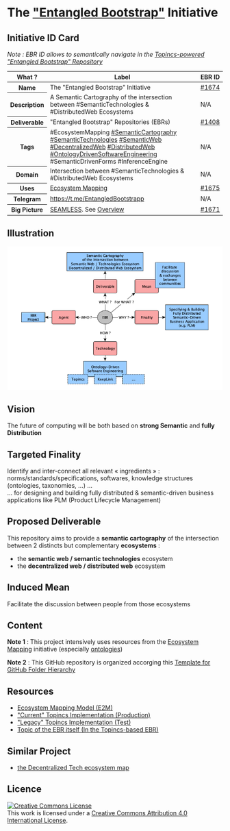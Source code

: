 The <a href="https://www.topincs.com/EntangledBootstrap/">"Entangled Bootstrap"</a> Initiative
==

Initiative ID Card
-
_Note : EBR ID allows to semantically navigate in the <a href="https://www.topincs.com/EntangledBootstrap/">Topincs-powered "Entangled Bootstrap" Repository</a>_

<table>
    <thead>
        <tr>
            <th>What ?</th>
            <th>Label</th>
            <th>EBR ID</th>
        </tr>
    </thead>
    <tbody>
        <tr>
            <th>Name</th>
            <td>The "Entangled Bootstrap" Initiative</td>
            <td><a href="https://www.topincs.com/EntangledBootstrap/1674">#1674</a></td>
        </tr>
        <tr>
            <th>Description</th>
            <td>A Semantic Cartography of the intersection between #SemanticTechnologies & #DistributedWeb Ecosystems</td>
            <td>N/A</td>
        </tr>
        <tr>
            <th>Deliverable</th>
            <td>"Entangled Bootstrap" Repositories (EBRs)</td>
            <td><a href="https://www.topincs.com/EntangledBootstrap/1408">#1408</a></td>
        </tr>
        <tr>
            <th>Tags</th>
            <td>#EcosystemMapping <a href="https://www.topincs.com/EntangledBootstrap/1667">#SemanticCartography</a> <a href="https://www.topincs.com/EntangledBootstrap/1880">#SemanticTechnologies</a> <a href="https://www.topincs.com/EntangledBootstrap/1666">#SemanticWeb</a> <a href="https://www.topincs.com/EntangledBootstrap/1665">#DecentralizedWeb</a> <a href="https://www.topincs.com/EntangledBootstrap/1665">#DistributedWeb</a> <a href="https://www.topincs.com/EntangledBootstrap/1631">#OntologyDrivenSoftwareEngineering</a> #SemanticDrivenForms #InferenceEngine</td>
            <td>N/A</td>
        </tr>
        <tr>
            <th>Domain</th>
            <td>Intersection between #SemanticTechnologies & #DistributedWeb Ecosystems</td>
            <td>N/A</td>
        </tr>
        <tr>
            <th>Uses</th>
            <td><a href="https://github.com/iPlumb3r/EcosystemMapping">Ecosystem Mapping</a></td>
            <td><a href="https://www.topincs.com/EntangledBootstrap/1675">#1675</a></td>
        </tr>
        <tr>
            <th>Telegram</th>
            <td><a href="https://t.me/EntangledBootstrap">https://t.me/EntangledBootstrapp</a></td>
            <td>N/A</td>
        </tr>
        <tr>
            <th>Big Picture</th>
            <td><a href="https://github.com/iPlumb3r/BigPicture">SEAMLESS</a>. See <a href="http://hubject.net/iPlumb3r/GitHub/BigPicture.html">Overview</a></td>
            <td><a href="https://www.topincs.com/EntangledBootstrap/1671">#1671</a></td>
        </tr>
    </tbody>
</table>

Illustration
-
![Illustation](https://github.com/iPlumb3r/EntangledBootstrap/blob/master/images/IdCard%40EBR_2020-02-29.png)

Vision
-
The future of computing will be both based on __strong Semantic__ and __fully Distribution__

Targeted Finality 
-
Identify and inter-connect all relevant « ingredients » : norms/standards/specifications, softwares, knowledge structures (ontologies, taxonomies, …) …   
… for designing and building fully distributed & semantic-driven business applications like PLM (Product Lifecycle Management)

Proposed Deliverable
-
This repository aims to provide a __semantic cartography__ of the intersection between 2 distincts but complementary __ecosystems__ :
* the __semantic web / semantic technologies__ ecosystem
* the __decentralized web / distributed web__ ecosystem 

Induced Mean
-
Facilitate the discussion between people from those ecosystems

Content
-
__Note 1__ : This project intensively uses resources from the <a href="https://github.com/iPlumb3r/EcosystemMapping">Ecosystem Mapping</a> initiative (especially <a href="https://github.com/iPlumb3r/EcosystemMapping/tree/master/6_Ontologies">ontologies</a>)

__Note 2__ : This GitHub repository is organized accorging this <a href="https://github.com/iPlumb3r/BizApp-Spec-Methodo/blob/master/Template/FolderHierarchy.md">Template for GitHub Folder Hierarchy</a>


Resources
-
* <a href="https://github.com/iPlumb3r/EcosystemMappingModel/blob/master/ReadMe.md">Ecosystem Mapping Model (E2M)</a>   
* <a href="https://www.topincs.com/EntangledBootstrap/">"Current" Topincs Implementation (Production)</a>   
* <a href="https://www.topincs.com/LegacyEBR/">"Legacy" Topincs Implementation (Test)</a>   
* <a href="https://www.topincs.com/EntangledBootstrap/1408">Topic of the EBR itself (In the Topincs-based EBR)</a>     

Similar Project
-
* <a href="https://kumu.io/DigLife/decentralized-tech">the Decentralized Tech ecosystem map</a>   

Licence 
-
<a rel="license" href="http://creativecommons.org/licenses/by/4.0/"><img alt="Creative Commons License" style="border-width:0" src="https://i.creativecommons.org/l/by/4.0/88x31.png" /></a><br />This work is licensed under a <a rel="license" href="http://creativecommons.org/licenses/by/4.0/">Creative Commons Attribution 4.0 International License</a>.
